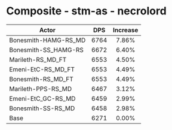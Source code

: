 # Composite - stm-as - necrolord
| Actor | DPS | Increase |
|---|:---:|:---:|
|Bonesmith-HAMG-RS_MD|6764|7.86%|
|Bonesmith-SS_HAMG-RS|6672|6.40%|
|Marileth-RS_MD_FT|6553|4.50%|
|Emeni-EtC-RS_MD_FT|6553|4.49%|
|Bonesmith-RS_MD_FT|6553|4.49%|
|Marileth-PPS-RS_MD|6467|3.12%|
|Emeni-EtC_GC-RS_MD|6459|2.99%|
|Bonesmith-SS-RS_MD|6458|2.98%|
|Base|6271|0.00%|
